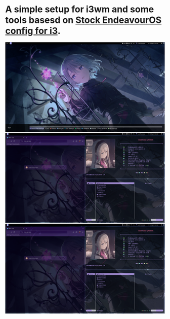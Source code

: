 # A simple setup for i3wm and some tools basesd on [Stock EndeavourOS config for i3](https://github.com/endeavouros-team/endeavouros-i3wm-setup).

![screenshot1](assets/screenshot1.png)
![screenshto2](assets/screenshot2.png)
![screenshot3](assets/screenshot2.png)
